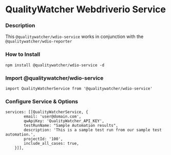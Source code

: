 # QualityWatcher Webdriverio Service

### Description
This `@qualitywatcher/wdio-service` works in conjunction with the `@qualitywatcher/wdio-reporter`

### How to Install
`npm install @qualitywatcher/wdio-service -d`

### Import @qualitywatcher/wdio-service
`import QualityWatcherService from '@qualitywatcher/wdio-service'`

### Configure Service & Options

```
services: [[QualityWatcherService, {
        email: 'user@domain.com',
        qwApiKey: 'QualityWatcher_API_KEY',
        testRunName: "Sample Automation results",
        description: 'This is a sample test run from our sample test automation.',
        projectId: '100',
        include_all_cases: true,
    }]],
```